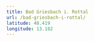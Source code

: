 ```yaml
---
title: Bad Griesbach i. Rottal
url: /bad-griesbach-i-rottal/
latitude: 48.419
longitude: 13.182
---
```

